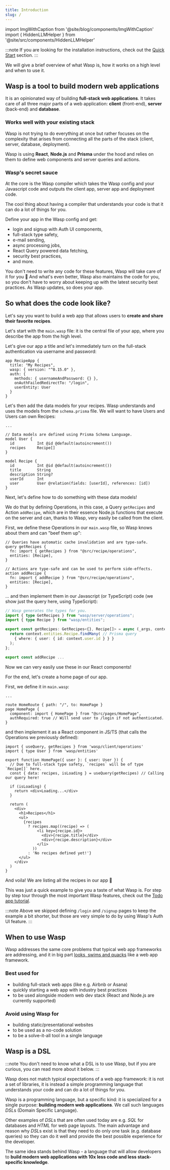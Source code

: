 ```yaml
---
title: Introduction
slug: /
---
```


import ImgWithCaption from '@site/blog/components/ImgWithCaption'
import { HiddenLLMHelper } from '@site/src/components/HiddenLLMHelper'

<HiddenLLMHelper />

:::note
If you are looking for the installation instructions, check out the [Quick Start](./quick-start.md) section.
:::

We will give a brief overview of what Wasp is, how it works on a high level and when to use it.

## Wasp is a tool to build modern web applications

It is an opinionated way of building **full-stack web applications**. It takes care of all three
major parts of a web application: **client** (front-end), **server** (back-end) and **database**.

### Works well with your existing stack

Wasp is not trying to do everything at once but rather focuses on the complexity that arises from connecting all the parts of the stack (client, server, database, deployment).

Wasp is using **React**, **Node.js** and **Prisma** under the hood and relies on them to define web components and server queries and actions.

### Wasp's secret sauce

At the core is the Wasp compiler which takes the Wasp config and your Javascript code and outputs the client app, server app and deployment code.

<!-- ![Wasp compilation diagram](/img/lp/wasp-compilation-diagram.png) -->

<ImgWithCaption
    source="/img/lp/wasp-compilation-diagram.png"
    caption="How the magic happens 🌈"
/>

The cool thing about having a compiler that understands your code is that it can do a lot of things for you.

Define your app in the Wasp config and get:

- login and signup with Auth UI components,
- full-stack type safety,
- e-mail sending,
- async processing jobs,
- React Query powered data fetching,
- security best practices,
- and more.

You don't need to write any code for these features, Wasp will take care of it for you 🤯 And what's even better, Wasp also maintains the code for you, so you don't have to worry about keeping up with the latest security best practices. As Wasp updates, so does your app.

## So what does the code look like?

Let's say you want to build a web app that allows users to **create and share their favorite recipes**.

Let's start with the `main.wasp` file: it is the central file of your app, where you describe the app from the high level.

Let's give our app a title and let's immediately turn on the full-stack authentication via username and password:

```wasp title="main.wasp"
app RecipeApp {
  title: "My Recipes",
  wasp: { version: "^0.15.0" },
  auth: {
    methods: { usernameAndPassword: {} },
    onAuthFailedRedirectTo: "/login",
    userEntity: User
  }
}
```

Let's then add the data models for your recipes. Wasp understands and uses the models from the `schema.prisma` file. We will want to have Users and Users can own Recipes:

```prisma title="schema.prisma"
...

// Data models are defined using Prisma Schema Language.
model User {
  id          Int @id @default(autoincrement())
  recipes     Recipe[]
}

model Recipe {
  id          Int @id @default(autoincrement())
  title       String
  description String?
  userId      Int
  user        User @relation(fields: [userId], references: [id])
}
```

Next, let's define how to do something with these data models!

We do that by defining Operations, in this case, a Query `getRecipes` and Action `addRecipe`,
which are in their essence Node.js functions that execute on the server and can, thanks to Wasp, very easily be called from the client.

First, we define these Operations in our `main.wasp` file, so Wasp knows about them and can "beef them up":

```wasp title="main.wasp"
// Queries have automatic cache invalidation and are type-safe.
query getRecipes {
  fn: import { getRecipes } from "@src/recipe/operations",
  entities: [Recipe],
}

// Actions are type-safe and can be used to perform side-effects.
action addRecipe {
  fn: import { addRecipe } from "@src/recipe/operations",
  entities: [Recipe],
}
```

... and then implement them in our Javascript (or TypeScript) code (we show just the query here, using TypeScript):

```ts title="src/recipe/operations.ts"
// Wasp generates the types for you.
import { type GetRecipes } from "wasp/server/operations";
import { type Recipe } from "wasp/entities";

export const getRecipes: GetRecipes<{}, Recipe[]> = async (_args, context) => {
  return context.entities.Recipe.findMany( // Prisma query
    { where: { user: { id: context.user.id } } }
  );
};

export const addRecipe ...
```

Now we can very easily use these in our React components!

For the end, let's create a home page of our app.

First, we define it in `main.wasp`:

```wasp title="main.wasp"
...

route HomeRoute { path: "/", to: HomePage }
page HomePage {
  component: import { HomePage } from "@src/pages/HomePage",
  authRequired: true // Will send user to /login if not authenticated.
}
```

and then implement it as a React component in JS/TS (that calls the Operations we previously defined):

```tsx title="src/pages/HomePage.tsx"
import { useQuery, getRecipes } from 'wasp/client/operations'
import { type User } from 'wasp/entities'

export function HomePage({ user }: { user: User }) {
  // Due to full-stack type safety, `recipes` will be of type `Recipe[]` here.
  const { data: recipes, isLoading } = useQuery(getRecipes) // Calling our query here!

  if (isLoading) {
    return <div>Loading...</div>
  }

  return (
    <div>
      <h1>Recipes</h1>
      <ul>
        {recipes
          ? recipes.map((recipe) => (
              <li key={recipe.id}>
                <div>{recipe.title}</div>
                <div>{recipe.description}</div>
              </li>
            ))
          : 'No recipes defined yet!'}
      </ul>
    </div>
  )
}
```

And voila! We are listing all the recipes in our app 🎉

This was just a quick example to give you a taste of what Wasp is. For step by step tour through the most important Wasp features, check out the [Todo app tutorial](../tutorial/01-create.md).

:::note
Above we skipped defining `/login` and `/signup` pages to keep the example a bit shorter, but those are very simple to do by using Wasp's Auth UI feature.
:::

## When to use Wasp

Wasp addresses the same core problems that typical web app frameworks are addressing, and it in big part [looks, swims and quacks](https://en.wikipedia.org/wiki/Duck_test) like a web app framework.

### Best used for

- building full-stack web apps (like e.g. Airbnb or Asana)
- quickly starting a web app with industry best practices
- to be used alongside modern web dev stack (React and Node.js are currently supported)

### Avoid using Wasp for

- building static/presentational websites
- to be used as a no-code solution
- to be a solve-it-all tool in a single language

## Wasp is a DSL

:::note
You don't need to know what a DSL is to use Wasp, but if you are curious, you can read more about it below.
:::

Wasp does not match typical expectations of a web app framework: it is not a set of libraries, it is instead a simple programming language that understands your code and can do a lot of things for you.

Wasp is a programming language, but a specific kind: it is specialized for a single purpose: **building modern web applications**. We call such languages *DSL*s (Domain Specific Language).

Other examples of *DSL*s that are often used today are e.g. _SQL_ for databases and _HTML_ for web page layouts.
The main advantage and reason why *DSL*s exist is that they need to do only one task (e.g. database queries)
so they can do it well and provide the best possible experience for the developer.

The same idea stands behind Wasp - a language that will allow developers to **build modern web applications with 10x less code and less stack-specific knowledge**.
